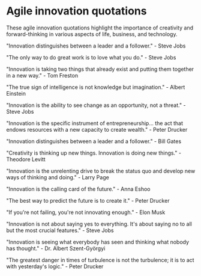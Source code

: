 # Agile innovation quotations

These agile innovation quotations highlight the importance of creativity and forward-thinking in various aspects of life, business, and technology.

"Innovation distinguishes between a leader and a follower." - Steve Jobs

"The only way to do great work is to love what you do." - Steve Jobs

"Innovation is taking two things that already exist and putting them together in a new way." - Tom Freston

"The true sign of intelligence is not knowledge but imagination." - Albert Einstein

"Innovation is the ability to see change as an opportunity, not a threat." - Steve Jobs

"Innovation is the specific instrument of entrepreneurship... the act that endows resources with a new capacity to create wealth." - Peter Drucker

"Innovation distinguishes between a leader and a follower." - Bill Gates

"Creativity is thinking up new things. Innovation is doing new things." - Theodore Levitt

"Innovation is the unrelenting drive to break the status quo and develop new ways of thinking and doing." - Larry Page

"Innovation is the calling card of the future." - Anna Eshoo

"The best way to predict the future is to create it." - Peter Drucker

"If you're not failing, you're not innovating enough." - Elon Musk

"Innovation is not about saying yes to everything. It's about saying no to all but the most crucial features." - Steve Jobs

"Innovation is seeing what everybody has seen and thinking what nobody has thought." - Dr. Albert Szent-Györgyi

"The greatest danger in times of turbulence is not the turbulence; it is to act with yesterday's logic." - Peter Drucker
